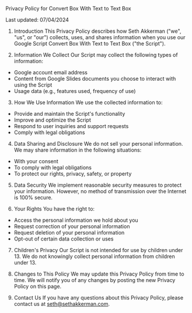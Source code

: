 Privacy Policy for Convert Box With Text to Text Box

Last updated: 07/04/2024

1. Introduction
This Privacy Policy describes how Seth Akkerman ("we", "us", or "our") collects, uses, and shares information when you use our Google Script Convert Box With Text to Text Box ("the Script").

2. Information We Collect
Our Script may collect the following types of information:
- Google account email address
- Content from Google Slides documents you choose to interact with using the Script
- Usage data (e.g., features used, frequency of use)

3. How We Use Information
We use the collected information to:
- Provide and maintain the Script's functionality
- Improve and optimize the Script
- Respond to user inquiries and support requests
- Comply with legal obligations

4. Data Sharing and Disclosure
We do not sell your personal information. We may share information in the following situations:
- With your consent
- To comply with legal obligations
- To protect our rights, privacy, safety, or property

5. Data Security
We implement reasonable security measures to protect your information. However, no method of transmission over the Internet is 100% secure.

6. Your Rights
You have the right to:
- Access the personal information we hold about you
- Request correction of your personal information
- Request deletion of your personal information
- Opt-out of certain data collection or uses

7. Children's Privacy
Our Script is not intended for use by children under 13. We do not knowingly collect personal information from children under 13.

8. Changes to This Policy
We may update this Privacy Policy from time to time. We will notify you of any changes by posting the new Privacy Policy on this page.

9. Contact Us
If you have any questions about this Privacy Policy, please contact us at seth@sethakkerman.com.
